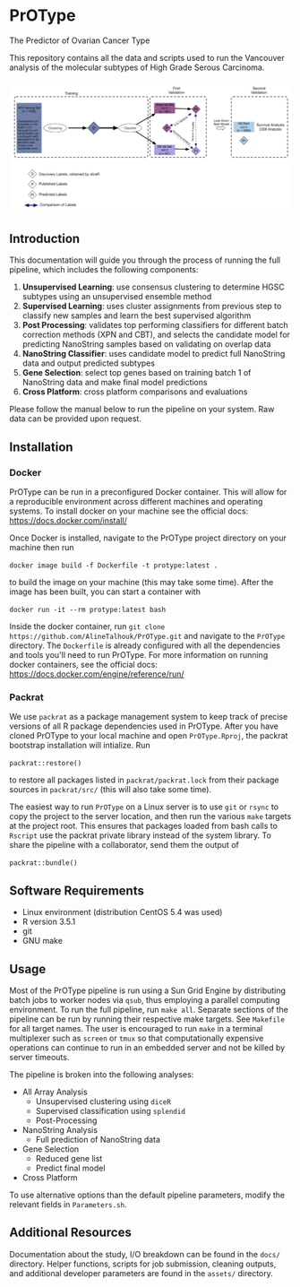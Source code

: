 # PrOType

The Predictor of Ovarian Cancer Type

This repository contains all the data and scripts used to run the Vancouver analysis of the molecular subtypes of High Grade Serous Carcinoma.

![Study Design](assets/study_design.png)

## Introduction

This documentation will guide you through the process of running the full pipeline, which includes the following components:

1. **Unsupervised Learning**: use consensus clustering to determine HGSC subtypes using an unsupervised ensemble method
2. **Supervised Learning**: uses cluster assignments from previous step to classify new samples and learn the best supervised algorithm
3. **Post Processing**: validates top performing classifiers for different batch correction methods (XPN and CBT), and selects the
candidate model for predicting NanoString samples based on validating on overlap data
4. **NanoString Classifier**: uses candidate model to predict full NanoString data and output predicted subtypes
5. **Gene Selection**: select top genes based on training batch 1 of NanoString data and make final model predictions
6. **Cross Platform**: cross platform comparisons and evaluations

Please follow the manual below to run the pipeline on your system. Raw data can be provided upon request.

## Installation

### Docker

PrOType can be run in a preconfigured Docker container. This will allow for a reproducible environment across different machines and operating systems. To install docker on your machine see the official docs: https://docs.docker.com/install/

Once Docker is installed, navigate to the PrOType project directory on your machine then run

`docker image build -f Dockerfile -t protype:latest .`

to build the image on your machine (this may take some time). After the image has been built, you can start a container with

`docker run -it --rm protype:latest bash`

Inside the docker container, run `git clone https://github.com/AlineTalhouk/PrOType.git` and navigate to the `PrOType` directory. The `Dockerfile` is already configured with all the dependencies and tools you'll need to run PrOType. For more information on running docker containers, see the official docs: https://docs.docker.com/engine/reference/run/

### Packrat

We use `packrat` as a package management system to keep track of precise versions of all R package dependencies used in PrOType. After you have cloned PrOType to your local machine and open `PrOType.Rproj`, the packrat bootstrap installation will intialize. Run

`packrat::restore()`

to restore all packages listed in `packrat/packrat.lock` from their package sources in `packrat/src/` (this will also take some time).

The easiest way to run `PrOType` on a Linux server is to use `git` or `rsync` to copy the project to the server location, and then run the various `make` targets at the project root. This ensures that packages loaded from bash calls to `Rscript` use the packrat private library instead of the system library. To share the pipeline with a collaborator, send them the output of

`packrat::bundle()`

## Software Requirements

- Linux environment (distribution CentOS 5.4 was used)
- R version 3.5.1
- git
- GNU make

## Usage

Most of the PrOType pipeline is run using a Sun Grid Engine by distributing batch jobs to worker nodes via `qsub`, thus employing a parallel computing environment. To run the full pipeline, run `make all`. Separate sections of the pipeline can be run by running their respective make targets. See `Makefile` for all target names. The user is encouraged to run `make` in a terminal multiplexer such as `screen` or `tmux` so that computationally expensive operations can continue to run in an embedded server and not be killed by server timeouts.

The pipeline is broken into the following analyses:

- All Array Analysis
  - Unsupervised clustering using `diceR`
  - Supervised classification using `splendid`
  - Post-Processing
- NanoString Analysis
  - Full prediction of NanoString data
- Gene Selection
  - Reduced gene list
  - Predict final model
- Cross Platform

To use alternative options than the default pipeline parameters, modify the relevant fields in `Parameters.sh`.

## Additional Resources

Documentation about the study, I/O breakdown can be found in the `docs/` directory. Helper functions, scripts for job submission, cleaning outputs, and additional developer parameters are found in the `assets/` directory.

